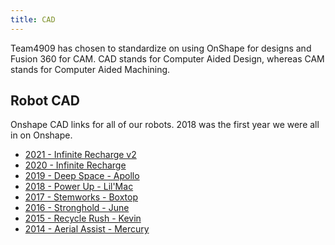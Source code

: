 ```yaml
---
title: CAD
---
```


Team4909 has chosen to standardize on using OnShape for designs and Fusion 360 for CAM. CAD stands for Computer Aided Design, whereas CAM stands for Computer Aided Machining.

## Robot CAD
Onshape CAD links for all of our robots. 2018 was the first year we were all in on Onshape.

- [2021 - Infinite Recharge v2   ][8]
- [2020 - Infinite Recharge      ][7]
- [2019 - Deep Space - Apollo    ][6]
- [2018 - Power Up - Lil'Mac     ][5]
- [2017 - Stemworks - Boxtop     ][4]
- [2016 - Stronghold - June      ][3]
- [2015 - Recycle Rush - Kevin   ][2]
- [2014 - Aerial Assist - Mercury][1]

[8]: https://cad.onshape.com/documents/1333577c52d5bda83cdec384/w/aced563e40d2317111d846f2/e/29358233ad7273268ceac6a5
[7]: https://cad.onshape.com/documents/8b19f502e1ddef15686d8077/w/ba37da7fc5b13ce79a4a1875/e/9f0992d2d272a76eee69125a
[6]: https://cad.onshape.com/documents/cc19b794ce1d39f2541c5749/w/efe96f2e13323d2ff40bd574/e/8be591f8b7ffb665b67296b4
[5]: https://cad.onshape.com/documents/82b9dc3b294d01df75b47d95/w/8d6e76e38b5ac737aacfaf98/e/7528963975e06222c1469840
[4]: https://cad.onshape.com/documents/e61dd391a19de6db2639c08f/w/9c80ab55bc0d04657c08c14c/e/07167d25952b757fbd53572c
[3]: https://cad.onshape.com/documents/6cc11785a0b9f59057bb2c60/w/42fcabf9c7475541a79ab23b/e/9d9a2ea06b3180ada8cb4657
[2]: https://cad.onshape.com/documents/f821d3bcf6ca820ba301fdc6/w/55a1f56053142daa21938fa1/e/550344b1deedf5d665325684
[1]: https://cad.onshape.com/documents/d5ce1df2f67919cf7c118100/w/981246c1be2cdead918dc73e/e/b32f316badd5c35cd7301fb9